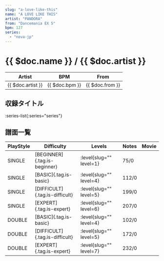 ```yaml
---
slug: "a-love-like-this"
name: "A LOVE LIKE THIS"
artist: "PANDORA"
from: "Dancemania EX 5"
bpm: 127
series:
  - "nova-jp"
---
```


# {{ $doc.name }} / {{ $doc.artist }}

|Artist|BPM|From|
|------|---|----|
|{{ $doc.artist }}|{{ $doc.bpm }}|{{ $doc.from }}|

## 収録タイトル

:series-list{:series="series"}

## 譜面一覧

|PlayStyle|Difficulty|Levels|Notes|Movie|
|---------|----------|------|-----|-----|
|SINGLE|[BEGINNER]{.tag.is-beginner}|:level{slug="" level=1}|75/0||
|SINGLE|[BASIC]{.tag.is-basic}|:level{slug="" level=4}|112/0||
|SINGLE|[DIFFICULT]{.tag.is-difficult}|:level{slug="" level=5}|199/0||
|SINGLE|[EXPERT]{.tag.is-expert}|:level{slug="" level=6}|207/0||
|DOUBLE|[BASIC]{.tag.is-basic}|:level{slug="" level=4}|102/0||
|DOUBLE|[DIFFICULT]{.tag.is-difficult}|:level{slug="" level=5}|172/0||
|DOUBLE|[EXPERT]{.tag.is-expert}|:level{slug="" level=7}|232/0||
